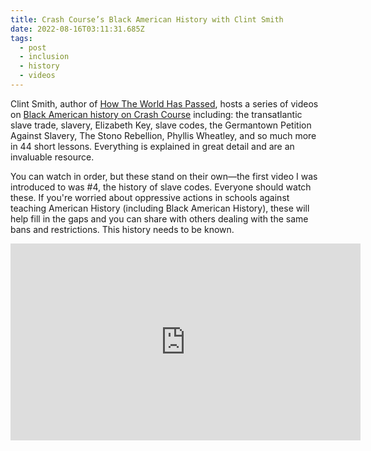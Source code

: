 ```yaml
---
title: Crash Course’s Black American History with Clint Smith
date: 2022-08-16T03:11:31.685Z
tags:
  - post
  - inclusion
  - history
  - videos
---
```

Clint Smith, author of [How The World Has Passed](https://www.littlebrown.com/titles/clint-smith/how-the-word-is-passed/9780316492935/), hosts a series of videos on [Black American history on Crash Course](https://youtu.be/xPx5aRuWCtc) including: the transatlantic slave trade, slavery, Elizabeth Key, slave codes, the Germantown Petition Against Slavery, The Stono Rebellion, Phyllis Wheatley, and so much more in 44 short lessons. Everything is explained in great detail and are an invaluable resource. 

You can watch in order, but these stand on their own—the first video I was introduced to was #4, the history of slave codes. Everyone should watch these. If you're worried about oppressive actions in schools against teaching American History (including Black American History), these will help fill in the gaps and you can share with others dealing with the same bans and restrictions. This history needs to be known.

<iframe width="560" height="315" src="https://www.youtube.com/embed/gu9RIGGXeNo" title="YouTube video player" frameborder="0" allow="accelerometer; autoplay; clipboard-write; encrypted-media; gyroscope; picture-in-picture" allowfullscreen></iframe>